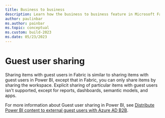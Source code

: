 ```yaml
---
title: Business to business
description: Learn how the business to business feature in Microsoft Fabric works.
author: paulinbar
ms.author: painbar
ms.topic: conceptual
ms.custom: build-2023
ms.date: 05/23/2023
---
```


# Guest user sharing

Sharing items with guest users in Fabric is similar to sharing items with guest users in Power BI, except that in Fabric, you can only share items by sharing the workspace. Explicit sharing of particular items with guest users isn't supported, except for reports, dashboards, semantic models, and apps.

For more information about Guest user sharing in Power BI, see [Distribute Power BI content to external guest users with Azure AD B2B](/power-bi/enterprise/service-admin-azure-ad-b2b).
